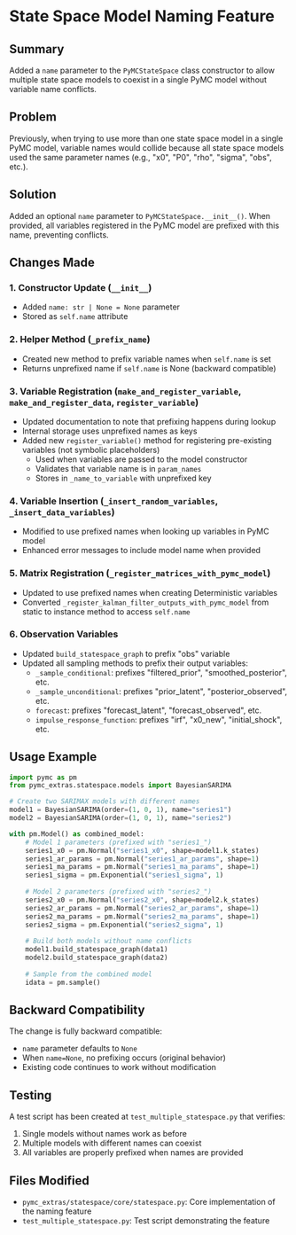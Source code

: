 # State Space Model Naming Feature

## Summary

Added a `name` parameter to the `PyMCStateSpace` class constructor to allow multiple state space models to coexist in a single PyMC model without variable name conflicts.

## Problem

Previously, when trying to use more than one state space model in a single PyMC model, variable names would collide because all state space models used the same parameter names (e.g., "x0", "P0", "rho", "sigma", "obs", etc.).

## Solution

Added an optional `name` parameter to `PyMCStateSpace.__init__()`. When provided, all variables registered in the PyMC model are prefixed with this name, preventing conflicts.

## Changes Made

### 1. **Constructor Update** (`__init__`)
   - Added `name: str | None = None` parameter
   - Stored as `self.name` attribute

### 2. **Helper Method** (`_prefix_name`)
   - Created new method to prefix variable names when `self.name` is set
   - Returns unprefixed name if `self.name` is None (backward compatible)

### 3. **Variable Registration** (`make_and_register_variable`, `make_and_register_data`, `register_variable`)
   - Updated documentation to note that prefixing happens during lookup
   - Internal storage uses unprefixed names as keys
   - Added new `register_variable()` method for registering pre-existing variables (not symbolic placeholders)
     - Used when variables are passed to the model constructor
     - Validates that variable name is in `param_names`
     - Stores in `_name_to_variable` with unprefixed key

### 4. **Variable Insertion** (`_insert_random_variables`, `_insert_data_variables`)
   - Modified to use prefixed names when looking up variables in PyMC model
   - Enhanced error messages to include model name when provided

### 5. **Matrix Registration** (`_register_matrices_with_pymc_model`)
   - Updated to use prefixed names when creating Deterministic variables
   - Converted `_register_kalman_filter_outputs_with_pymc_model` from static to instance method to access `self.name`

### 6. **Observation Variables**
   - Updated `build_statespace_graph` to prefix "obs" variable
   - Updated all sampling methods to prefix their output variables:
     - `_sample_conditional`: prefixes "filtered_prior", "smoothed_posterior", etc.
     - `_sample_unconditional`: prefixes "prior_latent", "posterior_observed", etc.
     - `forecast`: prefixes "forecast_latent", "forecast_observed", etc.
     - `impulse_response_function`: prefixes "irf", "x0_new", "initial_shock", etc.

## Usage Example

```python
import pymc as pm
from pymc_extras.statespace.models import BayesianSARIMA

# Create two SARIMAX models with different names
model1 = BayesianSARIMA(order=(1, 0, 1), name="series1")
model2 = BayesianSARIMA(order=(1, 0, 1), name="series2")

with pm.Model() as combined_model:
    # Model 1 parameters (prefixed with "series1_")
    series1_x0 = pm.Normal("series1_x0", shape=model1.k_states)
    series1_ar_params = pm.Normal("series1_ar_params", shape=1)
    series1_ma_params = pm.Normal("series1_ma_params", shape=1)
    series1_sigma = pm.Exponential("series1_sigma", 1)
    
    # Model 2 parameters (prefixed with "series2_")
    series2_x0 = pm.Normal("series2_x0", shape=model2.k_states)
    series2_ar_params = pm.Normal("series2_ar_params", shape=1)
    series2_ma_params = pm.Normal("series2_ma_params", shape=1)
    series2_sigma = pm.Exponential("series2_sigma", 1)
    
    # Build both models without name conflicts
    model1.build_statespace_graph(data1)
    model2.build_statespace_graph(data2)
    
    # Sample from the combined model
    idata = pm.sample()
```

## Backward Compatibility

The change is fully backward compatible:
- `name` parameter defaults to `None`
- When `name=None`, no prefixing occurs (original behavior)
- Existing code continues to work without modification

## Testing

A test script has been created at `test_multiple_statespace.py` that verifies:
1. Single models without names work as before
2. Multiple models with different names can coexist
3. All variables are properly prefixed when names are provided

## Files Modified

- `pymc_extras/statespace/core/statespace.py`: Core implementation of the naming feature
- `test_multiple_statespace.py`: Test script demonstrating the feature
